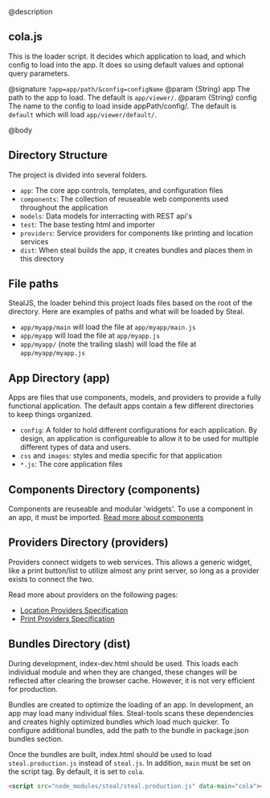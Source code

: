 <!--
@page guides Getting Started
@parent Home
@link ./components.html Components
@group guides.administer Administer
@group guides.developing Develop
@group guides.configure Configure
-->

@description

## cola.js

This is the loader script. It decides which application to load, and which config to load into the app. It does so using default values and optional query parameters.

@signature `?app=app/path/&config=configName`
@param {String} app The path to the app to load.
The default is `app/viewer/`.
@param {String} config The name to the config to load inside appPath/config/. The default is `default` which will load `app/viewer/default/`.

@body

## Directory Structure
The project is divided into several folders.
* `app`: The core app controls, templates, and configuration files
* `components`: The collection of reuseable web components used throughout the application
* `models`: Data models for interracting with REST api's
* `test`: The base testing html and importer
* `providers`: Service providers for components like printing and location services
* `dist`: When steal builds the app, it creates bundles and places them in this directory

## File paths
StealJS, the loader behind this project loads files based on the root of the directory. Here are examples of paths and what will be loaded by Steal.

- `app/myapp/main` will load the file at `app/myapp/main.js`
- `app/myapp` will load the file at `app/myapp.js`
- `app/myapp/` (note the trailing slash) will load the file at `app/myapp/myapp.js`

## App Directory (app)

Apps are files that use components, models, and providers to provide a fully functional application. The default apps contain a few different directories to keep things organized.

 - `config`: A folder to hold different configurations for each application. By design, an application is configureable to allow it to be used for multiple different types of data and users.
 - `css` and `images`: styles and media specific for that application
 - `*.js`: The core application files

## Components Directory (components)

Components are reuseable and modular 'widgets'. To use a component in an app, it must be imported.
[Read more about components](guides.developing.components)

## Providers Directory (providers)

Providers connect widgets to web services. This allows a generic widget, like a print button/list to utilize almost any print server, so long as a provider exists to connect the two.

Read more about providers on the following pages:
- [Location Providers Specification]( providers.locationProvider)
- [Print Providers Specification](providers.printProvider)

## Bundles Directory (dist)

During development, index-dev.html should be used. This loads each individual module and when they are changed, these changes will be reflected after clearing the browser cache. However, it is not very efficient for production.

Bundles are created to optimize the loading of an app. In development, an app may load many individual files. Steal-tools scans these dependencies and creates highly optimized bundles which load much quicker. To configure additional bundles, add the path to the bundle in package.json bundles section.

Once the bundles are built, index.html should be used to load `steal.production.js` instead of `steal.js`. In addition, `main` must be set on the script tag. By default, it is set to `cola`.

```html
<script src="node_modules/steal/steal.production.js" data-main="cola"></script>
```
